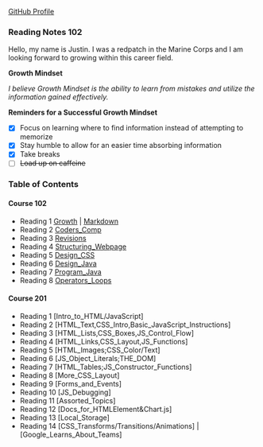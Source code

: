 [GitHub Profile](https://github.com/IEMJustin)

### Reading Notes 102


Hello, my name is Justin.
I was a redpatch in the Marine Corps and I am looking forward to growing within this career field.

**Growth Mindset**

*I believe Growth Mindset is the ability to learn from mistakes and utilize the information gained effectively.*

**Reminders for a Successful Growth Mindset**
- [x] Focus on learning where to find information instead of attempting to memorize
- [x] Stay humble to allow for an easier time absorbing information
- [x] Take breaks
- [ ] ~~Load up on caffeine~~ 

### Table of Contents
#### Course 102
- Reading 1 [Growth](https://iemjustin.github.io/reading-notes/growth) | [Markdown](https://iemjustin.github.io/reading-notes/Learning-Markdown)
- Reading 2 [Coders_Comp](https://iemjustin.github.io/reading-notes/Text-Editor)
- Reading 3 [Revisions](https://iemjustin.github.io/reading-notes/revisionandcloud)
- Reading 4 [Structuring_Webpage](https://iemjustin.github.io/reading-notes/structuring_webpage)
- Reading 5 [Design_CSS](https://iemjustin.github.io/reading-notes/css)
- Reading 6 [Design_Java](https://iemjustin.github.io/reading-notes/aboutjava)
- Reading 7 [Program_Java](https://iemjustin.github.io/reading-notes/projs)
- Reading 8 [Operators_Loops](https://iemjustin.github.io/reading-notes/OpsLoops)

#### Course 201
- Reading 1 [Intro_to_HTML/JavaScript]
- Reading 2 [HTML_Text,CSS_Intro,Basic_JavaScript_Instructions]
- Reading 3 [HTML_Lists,CSS_Boxes,JS_Control_Flow]
- Reading 4 [HTML_Links,CSS_Layout,JS_Functions]
- Reading 5 [HTML_Images;CSS_Color/Text]
- Reading 6 [JS_Object_Literals;THE_DOM]
- Reading 7 [HTML_Tables;JS_Constructor_Functions]
- Reading 8 [More_CSS_Layout]
- Reading 9 [Forms_and_Events]
- Reading 10 [JS_Debugging]
- Reading 11 [Assorted_Topics]
- Reading 12 [Docs_for_HTML<canvas>Element&Chart.js]
- Reading 13 [Local_Storage]
- Reading 14 [CSS_Transforms/Transitions/Animations] | [Google_Learns_About_Teams]
